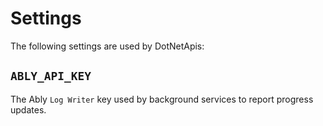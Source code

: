 # Settings

The following settings are used by DotNetApis:

## `ABLY_API_KEY`

The Ably `Log Writer` key used by background services to report progress updates.